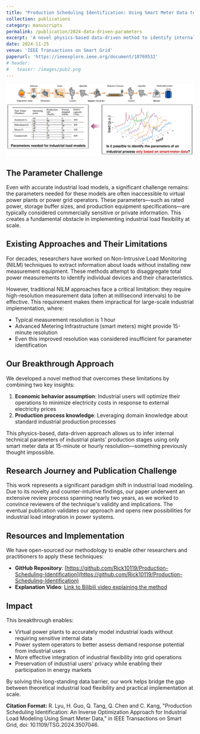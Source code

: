 ```yaml
---
title: "Production Scheduling Identification: Using Smart Meter Data to Infer Industrial Load Parameters"
collection: publications
category: manuscripts
permalink: /publication/2024-data-driven-parameters
excerpt: 'A novel physics-based data-driven method to identify internal parameters of industrial loads using only smart meter data'
date: 2024-11-25
venue: 'IEEE Transactions on Smart Grid'
paperurl: 'https://ieeexplore.ieee.org/document/10769532'
# header:
#   teaser: /images/pub2.png
---
```


![Data-driven parameter identification](/images/pub2.png)

## The Parameter Challenge

Even with accurate industrial load models, a significant challenge remains: the parameters needed for these models are often inaccessible to virtual power plants or power grid operators. These parameters—such as rated power, storage buffer sizes, and production equipment specifications—are typically considered commercially sensitive or private information. This creates a fundamental obstacle in implementing industrial load flexibility at scale.

## Existing Approaches and Their Limitations

For decades, researchers have worked on Non-Intrusive Load Monitoring (NILM) techniques to extract information about loads without installing new measurement equipment. These methods attempt to disaggregate total power measurements to identify individual devices and their characteristics.

However, traditional NILM approaches face a critical limitation: they require high-resolution measurement data (often at millisecond intervals) to be effective. This requirement makes them impractical for large-scale industrial implementation, where:

- Typical measurement resolution is 1 hour
- Advanced Metering Infrastructure (smart meters) might provide 15-minute resolution
- Even this improved resolution was considered insufficient for parameter identification

## Our Breakthrough Approach

We developed a novel method that overcomes these limitations by combining two key insights:

1. **Economic behavior assumption**: Industrial users will optimize their operations to minimize electricity costs in response to external electricity prices
2. **Production process knowledge**: Leveraging domain knowledge about standard industrial production processes

This physics-based, data-driven approach allows us to infer internal technical parameters of industrial plants' production stages using only smart meter data at 15-minute or hourly resolution—something previously thought impossible.

## Research Journey and Publication Challenge

This work represents a significant paradigm shift in industrial load modeling. Due to its novelty and counter-intuitive findings, our paper underwent an extensive review process spanning nearly two years, as we worked to convince reviewers of the technique's validity and implications. The eventual publication validates our approach and opens new possibilities for industrial load integration in power systems.

## Resources and Implementation

We have open-sourced our methodology to enable other researchers and practitioners to apply these techniques:

- **GitHub Repository**: [https://github.com/Rick10119/Production-Scheduling-Identification](https://github.com/Rick10119/Production-Scheduling-Identification)
- **Explanation Video**: [Link to Bilibili video explaining the method](https://www.bilibili.com/video/BV1bXQDYcE8Y)

## Impact

This breakthrough enables:

- Virtual power plants to accurately model industrial loads without requiring sensitive internal data
- Power system operators to better assess demand response potential from industrial users
- More effective integration of industrial flexibility into grid operations
- Preservation of industrial users' privacy while enabling their participation in energy markets

By solving this long-standing data barrier, our work helps bridge the gap between theoretical industrial load flexibility and practical implementation at scale.

**Citation Format:**
R. Lyu, H. Guo, Q. Tang, Q. Chen and C. Kang, "Production Scheduling Identification: An Inverse Optimization Approach for Industrial Load Modeling Using Smart Meter Data," in IEEE Transactions on Smart Grid, doi: 10.1109/TSG.2024.3507046.

